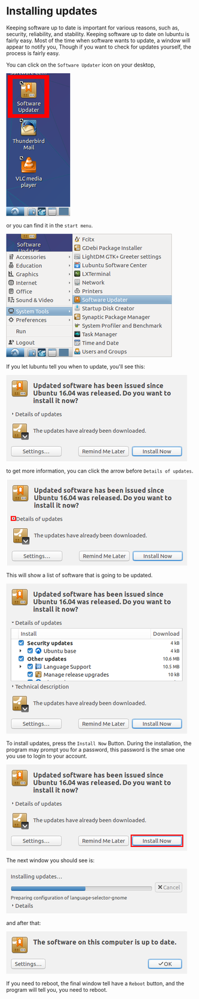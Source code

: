 # Installing updates

Keeping software up to date is important for various reasons, such as, security,
reliability, and stability. Keeping software up to date on lubuntu is fairly
easy. Most of the time when software wants to update, a window will appear
to notify you, Though if you want to check for updates yourself,
the process is fairly easy.


You can click on the ``Software Updater`` icon on your desktop,

![desktop-su](../../images/pm/updates/software-updater-desktop.png)

or you can find it in the ``start menu``.

![menu](../../images/pm/updates/menu.png)

If you let lubuntu tell you when to update, you'll see this:

![us](../../images/pm/updates/update-software.png)

to get more information, you can click the arrow before ``Details of updates``.

![update-software-arrow-pointed-out](../../images/pm/updates/update-software-point.png)

This will show a list of software that is going to be updated.

![list](../../images/pm/updates/update-software-list.png)

To install updates, press the ``Install Now`` Button. During the installation,
the program may prompt you for a password, this password is the smae one you
use to login to your account.

![inst-now](../../images/pm/updates/inst-now-up.png)

The next window you should see is:

![progress](../../images/pm/updates/update-software-progress.png)

and after that:

![done](../../images/pm/updates/update-software-done.png)

If you need to reboot, the final window tell have a ``Reboot`` button,
and the program will tell you, you need to reboot.
